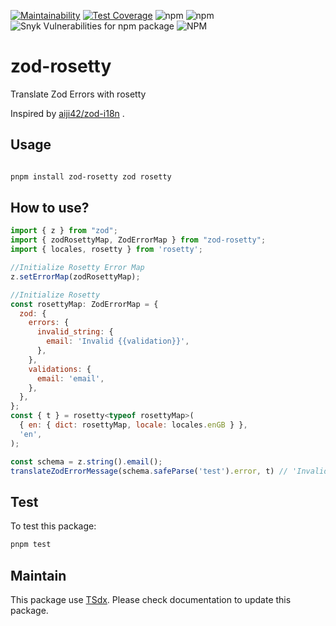 [![Maintainability](https://api.codeclimate.com/v1/badges/e682bef68a588d3a779e/maintainability)](https://codeclimate.com/github/qlaffont/zod-rosetty/maintainability) [![Test Coverage](https://api.codeclimate.com/v1/badges/e682bef68a588d3a779e/test_coverage)](https://codeclimate.com/github/qlaffont/zod-rosetty/test_coverage) ![npm](https://img.shields.io/npm/v/zod-rosetty) ![npm](https://img.shields.io/npm/dm/zod-rosetty) ![Snyk Vulnerabilities for npm package](https://img.shields.io/snyk/vulnerabilities/npm/zod-rosetty) ![NPM](https://img.shields.io/npm/l/zod-rosetty)
# zod-rosetty

Translate Zod Errors with rosetty

Inspired by [aiji42/zod-i18n](https://github.com/aiji42/zod-i18n) .

## Usage

```bash

pnpm install zod-rosetty zod rosetty

```


## How to use?

```js
import { z } from "zod";
import { zodRosettyMap, ZodErrorMap } from "zod-rosetty";
import { locales, rosetty } from 'rosetty';

//Initialize Rosetty Error Map
z.setErrorMap(zodRosettyMap);

//Initialize Rosetty
const rosettyMap: ZodErrorMap = {
  zod: {
    errors: {
      invalid_string: {
        email: 'Invalid {{validation}}',
      },
    },
    validations: {
      email: 'email',
    },
  },
};
const { t } = rosetty<typeof rosettyMap>(
  { en: { dict: rosettyMap, locale: locales.enGB } },
  'en',
);

const schema = z.string().email();
translateZodErrorMessage(schema.safeParse('test').error, t) // 'Invalid email'
```

## Test

To test this package:

```bash
pnpm test
```

## Maintain

This package use [TSdx](https://github.com/jaredpalmer/tsdx). Please check documentation to update this package.
